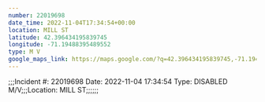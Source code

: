 ```yaml
---
number: 22019698
date_time: 2022-11-04T17:34:54+00:00
location: MILL ST
latitude: 42.396434195839745
longitude: -71.19488395489552
type: M V
google_maps_link: https://maps.google.com/?q=42.396434195839745,-71.19488395489552
---
```


;;;Incident #: 22019698  Date: 2022-11-04 17:34:54   Type: DISABLED M/V;;;Location: MILL ST;;;;;;
